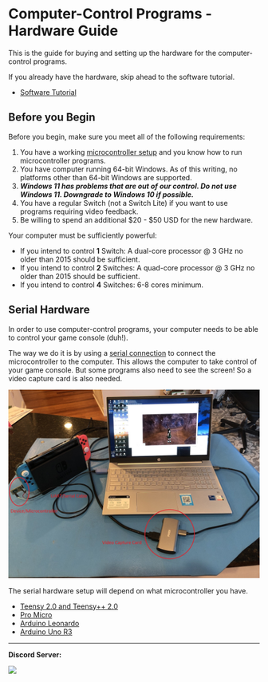 # Computer-Control Programs - Hardware Guide

This is the guide for buying and setting up the hardware for the computer-control programs.

If you already have the hardware, skip ahead to the software tutorial.
- [Software Tutorial](/Wiki/Software/README.md)


## Before you Begin

Before you begin, make sure you meet all of the following requirements:

1. You have a working [microcontroller setup](https://github.com/PokemonAutomation/Microcontroller) and you know how to run microcontroller programs.
2. You have computer running 64-bit Windows. As of this writing, no platforms other than 64-bit Windows are supported.
3. ***Windows 11 has problems that are out of our control. Do not use Windows 11. Downgrade to Windows 10 if possible.***
4. You have a regular Switch (not a Switch Lite) if you want to use programs requiring video feedback.
5. Be willing to spend an additional $20 - $50 USD for the new hardware.

Your computer must be sufficiently powerful:

- If you intend to control **1** Switch: A dual-core processor @ 3 GHz no older than 2015 should be sufficient.
- If you intend to control **2** Switches: A quad-core processor @ 3 GHz no older than 2015 should be sufficient.
- If you intend to control **4** Switches: 6-8 cores minimum.


## Serial Hardware

In order to use computer-control programs, your computer needs to be able to control your game console (duh!).

The way we do it is by using a [serial connection](https://en.wikipedia.org/wiki/Serial_port) to connect the microcontroller to the computer. This allows the computer to take control of your game console. But some programs also need to see the screen! So a video capture card is also needed.

<img src="/Wiki/Hardware/images/serial-setup.jpg">


The serial hardware setup will depend on what microcontroller you have.

- [Teensy 2.0 and Teensy++ 2.0](Teensy2.md)
- [Pro Micro](ProMicro.md)
- [Arduino Leonardo](ArduinoLeonardo.md)
- [Arduino Uno R3](ArduinoUnoR3.md)



<hr>

**Discord Server:** 

[<img src="https://canary.discordapp.com/api/guilds/695809740428673034/widget.png?style=banner2">](https://discord.gg/cQ4gWxN)

